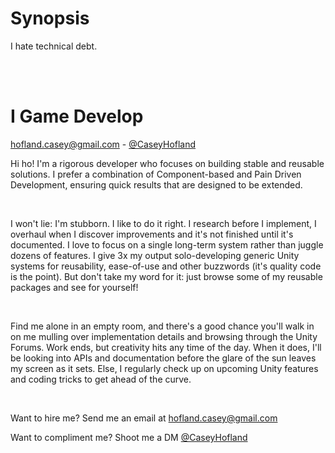 # Synopsis
I hate technical debt.

<br/>
<br/>

# I Game Develop
hofland.casey@gmail.com - [@CaseyHofland](https://mastodon.gamedev.place/@CaseyHofland)

Hi ho! I'm a rigorous developer who focuses on building stable and reusable solutions. I prefer a combination of Component-based and Pain Driven Development, ensuring quick results that are designed to be extended.

<br/>

I won't lie: I'm stubborn. I like to do it right. I research before I implement, I overhaul when I discover improvements and it's not finished until it's documented. I love to focus on a single long-term system rather than juggle dozens of features. I give 3x my output solo-developing generic Unity systems for reusability, ease-of-use and other buzzwords (it's quality code is the point). But don't take my word for it: just browse some of my reusable packages and see for yourself!

<br/>

Find me alone in an empty room, and there's a good chance you'll walk in on me mulling over implementation details and browsing through the Unity Forums. Work ends, but creativity hits any time of the day. When it does, I'll be looking into APIs and documentation before the glare of the sun leaves my screen as it sets. Else, I regularly check up on upcoming Unity features and coding tricks to get ahead of the curve.

<br/>

Want to hire me? Send me an email at hofland.casey@gmail.com

Want to compliment me? Shoot me a DM [@CaseyHofland](https://mastodon.gamedev.place/@CaseyHofland)

<!--
**CaseyHofland/CaseyHofland** is a ✨ _special_ ✨ repository because its `README.md` (this file) appears on your GitHub profile.

Here are some ideas to get you started:

- 🔭 I’m currently working on ...
- 🌱 I’m currently learning ...
- 👯 I’m looking to collaborate on ...
- 🤔 I’m looking for help with ...
- 💬 Ask me about ...
- 📫 How to reach me: ...
- ⚡ Fun fact: ...
-->
